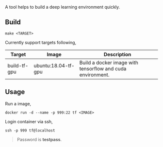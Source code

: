 A tool helps to build a deep learning environment quickly.

## Build

```
make <TARGET>
```

Currently support targets following,


| Target | Image | Description |
|--------|-------|-------------|
| build-tf-gpu | ubuntu:18.04-tf-gpu | Build a docker image with tensorflow and cuda environment. |

## Usage

Run a image,

```
docker run -d --name -p 999:22 tf <IMAGE>
```

Login container via ssh,

```
ssh -p 999 tf@localhost
```

> Password is **testpass**.
